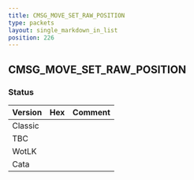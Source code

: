 ```yaml
---
title: CMSG_MOVE_SET_RAW_POSITION
type: packets
layout: single_markdown_in_list
position: 226
---
```


## CMSG_MOVE_SET_RAW_POSITION

### Status

Version | Hex | Comment
---------- | ---------- | ---------- 
Classic |  |  
TBC |  |  
WotLK |  |  
Cata |  |  

